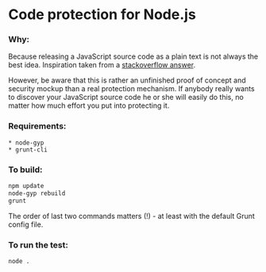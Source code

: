 Code protection for Node.js
===

### Why:

Because releasing a JavaScript source code as a plain text is not always the best idea. Inspiration taken from a [stackoverflow answer](http://stackoverflow.com/questions/5951302/node-js-code-protection).

However, be aware that this is rather an unfinished proof of concept and security mockup than a real protection mechanism. If anybody really wants to discover your JavaScript source code he or she will easily do this, no matter how much effort you put into protecting it.

### Requirements:

    * node-gyp
    * grunt-cli

### To build:

```sh
npm update
node-gyp rebuild
grunt
```

The order of last two commands matters (!) - at least with the default Grunt config file.

### To run the test:

```sh
node .
```
